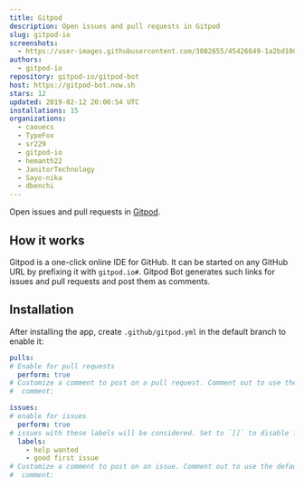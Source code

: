 ```yaml
---
title: Gitpod
description: Open issues and pull requests in Gitpod
slug: gitpod-io
screenshots:
  - https://user-images.githubusercontent.com/3082655/45426649-1a2bd100-b69d-11e8-9790-91cd6850bc63.png
authors:
  - gitpod-io
repository: gitpod-io/gitpod-bot
host: https://gitpod-bot.now.sh
stars: 12
updated: 2019-02-12 20:00:54 UTC
installations: 15
organizations:
  - caouecs
  - TypeFox
  - sr229
  - gitpod-io
  - hemanth22
  - JanitorTechnology
  - Sayo-nika
  - dbenchi
---
```


Open issues and pull requests in [Gitpod](http://www.gitpod.io).

## How it works

Gitpod is a one-click online IDE for GitHub. It can be started on any GitHub URL by prefixing it with `gitpod.io#`.
Gitpod Bot generates such links for issues and pull requests and post them as comments.

## Installation

After installing the app, create `.github/gitpod.yml` in the default branch to enable it:

```yml
pulls:
# Enable for pull requests
  perform: true
# Customize a comment to post on a pull request. Comment out to use the default
#  comment:

issues:
# enable for issues
  perform: true
# issues with these labels will be considered. Set to `[]` to disable for issues
  labels:
    - help wanted
    - good first issue
# Customize a comment to post on an issue. Comment out to use the default
#  comment:
```
